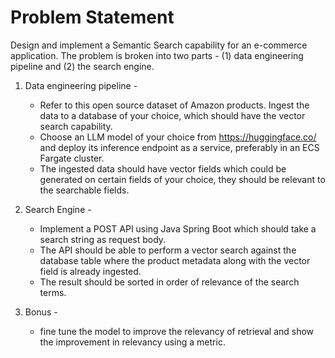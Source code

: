 # Problem Statement 

Design and implement a Semantic Search capability for an e-commerce application. 
The problem is broken into two parts - (1) data engineering pipeline and (2) the search engine.

1. Data engineering pipeline -
   - Refer to this open source dataset of Amazon products. Ingest the data to a database of your choice, 
   which should have the vector search capability. 
   - Choose an LLM model of your choice from https://huggingface.co/ and deploy its inference endpoint 
   as a service, preferably in an ECS Fargate cluster. 
   - The ingested data should have vector fields which could be generated on certain fields of your choice, 
   they should be relevant to the searchable fields. 
2. Search Engine - 
   - Implement a POST API using Java Spring Boot which should take a search string as request body. 
   - The API should be able to perform a vector search against the database table where the product metadata 
      along with the vector field is already ingested. 
   - The result should be sorted in order of relevance of the search terms. 

3. Bonus - 
   - fine tune the model to improve the relevancy of retrieval and show the improvement in relevancy using a metric.
